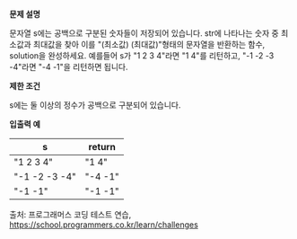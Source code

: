 **문제 설명**

문자열 s에는 공백으로 구분된 숫자들이 저장되어 있습니다. 
str에 나타나는 숫자 중 최소값과 최대값을 찾아 이를 "(최소값) (최대값)"형태의 문자열을 반환하는 함수, solution을 완성하세요.
예를들어 s가 "1 2 3 4"라면 "1 4"를 리턴하고, "-1 -2 -3 -4"라면 "-4 -1"을 리턴하면 됩니다.

**제한 조건**

s에는 둘 이상의 정수가 공백으로 구분되어 있습니다.

**입출력 예**

| s	| return  |
| ----- | ----- |
| "1 2 3 4" |	"1 4" |
| "-1 -2 -3 -4" |	"-4 -1" |
| "-1 -1" |	"-1 -1" |

출처: 프로그래머스 코딩 테스트 연습, https://school.programmers.co.kr/learn/challenges
